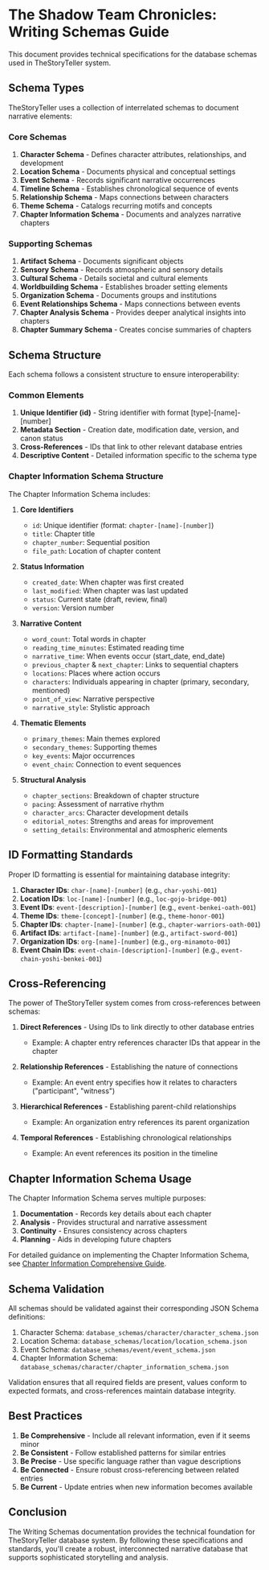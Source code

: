 # The Shadow Team Chronicles: Writing Schemas Guide

This document provides technical specifications for the database schemas used in TheStoryTeller system.

## Schema Types

TheStoryTeller uses a collection of interrelated schemas to document narrative elements:

### Core Schemas

1. **Character Schema** - Defines character attributes, relationships, and development
2. **Location Schema** - Documents physical and conceptual settings
3. **Event Schema** - Records significant narrative occurrences
4. **Timeline Schema** - Establishes chronological sequence of events
5. **Relationship Schema** - Maps connections between characters
6. **Theme Schema** - Catalogs recurring motifs and concepts
7. **Chapter Information Schema** - Documents and analyzes narrative chapters

### Supporting Schemas

1. **Artifact Schema** - Documents significant objects
2. **Sensory Schema** - Records atmospheric and sensory details
3. **Cultural Schema** - Details societal and cultural elements
4. **Worldbuilding Schema** - Establishes broader setting elements
5. **Organization Schema** - Documents groups and institutions
6. **Event Relationships Schema** - Maps connections between events
7. **Chapter Analysis Schema** - Provides deeper analytical insights into chapters
8. **Chapter Summary Schema** - Creates concise summaries of chapters

## Schema Structure

Each schema follows a consistent structure to ensure interoperability:

### Common Elements

1. **Unique Identifier (id)** - String identifier with format [type]-[name]-[number]
2. **Metadata Section** - Creation date, modification date, version, and canon status
3. **Cross-References** - IDs that link to other relevant database entries
4. **Descriptive Content** - Detailed information specific to the schema type

### Chapter Information Schema Structure

The Chapter Information Schema includes:

1. **Core Identifiers**
   - `id`: Unique identifier (format: `chapter-[name]-[number]`)
   - `title`: Chapter title
   - `chapter_number`: Sequential position
   - `file_path`: Location of chapter content

2. **Status Information**
   - `created_date`: When chapter was first created
   - `last_modified`: When chapter was last updated
   - `status`: Current state (draft, review, final)
   - `version`: Version number

3. **Narrative Content**
   - `word_count`: Total words in chapter
   - `reading_time_minutes`: Estimated reading time
   - `narrative_time`: When events occur (start_date, end_date)
   - `previous_chapter` & `next_chapter`: Links to sequential chapters
   - `locations`: Places where action occurs
   - `characters`: Individuals appearing in chapter (primary, secondary, mentioned)
   - `point_of_view`: Narrative perspective
   - `narrative_style`: Stylistic approach

4. **Thematic Elements**
   - `primary_themes`: Main themes explored
   - `secondary_themes`: Supporting themes
   - `key_events`: Major occurrences
   - `event_chain`: Connection to event sequences

5. **Structural Analysis**
   - `chapter_sections`: Breakdown of chapter structure
   - `pacing`: Assessment of narrative rhythm
   - `character_arcs`: Character development details
   - `editorial_notes`: Strengths and areas for improvement
   - `setting_details`: Environmental and atmospheric elements

## ID Formatting Standards

Proper ID formatting is essential for maintaining database integrity:

1. **Character IDs**: `char-[name]-[number]` (e.g., `char-yoshi-001`)
2. **Location IDs**: `loc-[name]-[number]` (e.g., `loc-gojo-bridge-001`)
3. **Event IDs**: `event-[description]-[number]` (e.g., `event-benkei-oath-001`)
4. **Theme IDs**: `theme-[concept]-[number]` (e.g., `theme-honor-001`)
5. **Chapter IDs**: `chapter-[name]-[number]` (e.g., `chapter-warriors-oath-001`)
6. **Artifact IDs**: `artifact-[name]-[number]` (e.g., `artifact-sword-001`)
7. **Organization IDs**: `org-[name]-[number]` (e.g., `org-minamoto-001`)
8. **Event Chain IDs**: `event-chain-[description]-[number]` (e.g., `event-chain-yoshi-benkei-001`)

## Cross-Referencing

The power of TheStoryTeller system comes from cross-references between schemas:

1. **Direct References** - Using IDs to link directly to other database entries
   - Example: A chapter entry references character IDs that appear in the chapter

2. **Relationship References** - Establishing the nature of connections
   - Example: An event entry specifies how it relates to characters ("participant", "witness")

3. **Hierarchical References** - Establishing parent-child relationships
   - Example: An organization entry references its parent organization

4. **Temporal References** - Establishing chronological relationships
   - Example: An event references its position in the timeline

## Chapter Information Schema Usage

The Chapter Information Schema serves multiple purposes:

1. **Documentation** - Records key details about each chapter
2. **Analysis** - Provides structural and narrative assessment
3. **Continuity** - Ensures consistency across chapters
4. **Planning** - Aids in developing future chapters

For detailed guidance on implementing the Chapter Information Schema, see [Chapter Information Comprehensive Guide](chapter_information_comprehensive_guide.md).

## Schema Validation

All schemas should be validated against their corresponding JSON Schema definitions:

1. Character Schema: `database_schemas/character/character_schema.json`
2. Location Schema: `database_schemas/location/location_schema.json`
3. Event Schema: `database_schemas/event/event_schema.json`
4. Chapter Information Schema: `database_schemas/character/chapter_information_schema.json`

Validation ensures that all required fields are present, values conform to expected formats, and cross-references maintain database integrity.

## Best Practices

1. **Be Comprehensive** - Include all relevant information, even if it seems minor
2. **Be Consistent** - Follow established patterns for similar entries
3. **Be Precise** - Use specific language rather than vague descriptions
4. **Be Connected** - Ensure robust cross-referencing between related entries
5. **Be Current** - Update entries when new information becomes available

## Conclusion

The Writing Schemas documentation provides the technical foundation for TheStoryTeller database system. By following these specifications and standards, you'll create a robust, interconnected narrative database that supports sophisticated storytelling and analysis.
